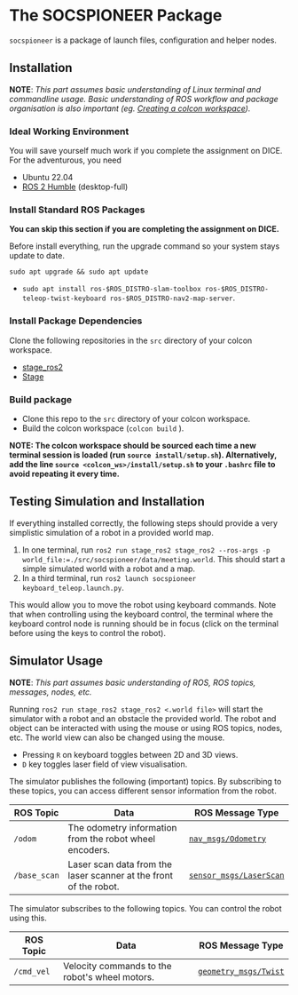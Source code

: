 # The SOCSPIONEER Package

`socspioneer` is a package of launch files, configuration and helper nodes.

## Installation

**NOTE**: *This part assumes basic understanding of Linux terminal and
commandline usage. Basic understanding of ROS workflow and package
organisation is also important (eg. [Creating a colcon workspace](https://docs.ros.org/en/humble/Tutorials/Beginner-Client-Libraries/Creating-A-Workspace/Creating-A-Workspace.html)).*

### Ideal Working Environment

You will save yourself much work if you complete the assignment on DICE. For the adventurous, you need

- Ubuntu 22.04
- [ROS 2 Humble](https://docs.ros.org/en/humble/Installation.html)
(desktop-full)

### Install Standard ROS Packages

**You can skip this section if you are completing the assignment on DICE.**

Before install everything, run the upgrade command so your system stays update to date.
```
sudo apt upgrade && sudo apt update
```
- `sudo apt install ros-$ROS_DISTRO-slam-toolbox ros-$ROS_DISTRO-teleop-twist-keyboard ros-$ROS_DISTRO-nav2-map-server`.

### Install Package Dependencies

Clone the following repositories in the `src` directory of your colcon workspace.

- [stage_ros2](https://github.com/tuw-robotics/stage_ros2)
- [Stage](https://github.com/tuw-robotics/Stage)

### Build package

- Clone this repo to the `src` directory of your colcon workspace.
- Build the colcon workspace (`colcon build` ).

**NOTE: The colcon workspace should be sourced each time a new
terminal session is loaded (run `source install/setup.sh`). Alternatively,
add the line `source <colcon_ws>/install/setup.sh` to your `.bashrc`
file to avoid repeating it every time.**

## Testing Simulation and Installation

If everything installed correctly, the following steps should provide
a very simplistic simulation of a robot in a provided world map.

1. In one terminal, run `ros2 run stage_ros2 stage_ros2 --ros-args -p world_file:=./src/socspioneer/data/meeting.world`.
This should start a simple simulated world with a robot and a map.
2. In a third terminal, run `ros2 launch socspioneer keyboard_teleop.launch.py`.

This would allow you to move the robot using keyboard commands. Note that
when controlling using the keyboard control, the terminal where the
keyboard control node is running should be in focus (click on the terminal
before using the keys to control the robot).

## Simulator Usage

**NOTE**: *This part assumes basic understanding of ROS, ROS topics,
messages, nodes, etc.*

Running `ros2 run stage_ros2 stage_ros2 <.world file>` will start the
simulator with a robot and an obstacle the provided world. The
robot and object can be interacted with using the mouse or using
ROS topics, nodes, etc. The world view can also be changed using
the mouse.

- Pressing `R` on keyboard toggles between 2D and 3D views. 
- `D` key toggles laser field of view visualisation.

The simulator publishes the following (important) topics. By
subscribing to these topics, you can access different sensor
information from the robot.

| ROS Topic | Data | ROS Message Type |
| ------ | ------ | ------ |
| `/odom` | The odometry information from the robot wheel encoders. | [`nav_msgs/Odometry`](http://docs.ros.org/kinetic/api/nav_msgs/html/msg/Odometry.html) |
| `/base_scan` | Laser scan data from the laser scanner at the front of the robot. | [`sensor_msgs/LaserScan`](http://docs.ros.org/kinetic/api/sensor_msgs/html/msg/LaserScan.html) |

The simulator subscribes to the following topics. You can control
the robot using this.

| ROS Topic | Data | ROS Message Type |
| ------ | ------ | ------ |
| `/cmd_vel` | Velocity commands to the robot's wheel motors. | [`geometry_msgs/Twist`](http://docs.ros.org/melodic/api/geometry_msgs/html/msg/Twist.html) |
